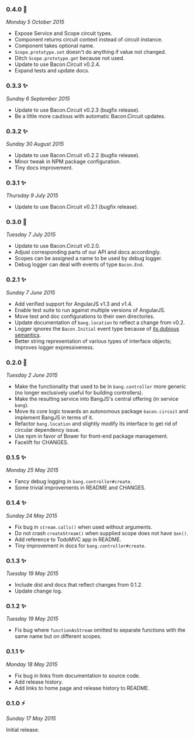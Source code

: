 ### 0.4.0 :dizzy:
_Monday 5 October 2015_

* Expose Service and Scope circuit types.
* Component returns circuit context instead of circuit instance.
* Component takes optional name.
* `Scope.prototype.set` doesn't do anything if value not changed.
* Ditch `Scope.prototype.get` because not used.
* Update to use Bacon.Circuit v0.2.4.
* Expand tests and update docs.


### 0.3.3 :sparkles:
_Sunday 6 September 2015_

* Update to use Bacon.Circuit v0.2.3 (bugfix release).
* Be a little more cautious with automatic Bacon.Circuit updates.


### 0.3.2 :sparkles:
_Sunday 30 August 2015_

* Update to use Bacon.Circuit v0.2.2 (bugfix release).
* Minor tweak in NPM package configuration.
* Tiny docs improvement.


### 0.3.1 :sparkles:
_Thursday 9 July 2015_

* Update to use Bacon.Circuit v0.2.1 (bugfix release).


### 0.3.0 :dizzy:
_Tuesday 7 July 2015_

* Update to use Bacon.Circuit v0.2.0.
* Adjust corresponding parts of our API and docs accordingly.
* Scopes can be assigned a name to be used by debug logger.
* Debug logger can deal with events of type `Bacon.End`.


### 0.2.1 :sparkles:
_Sunday 7 June 2015_

* Add verified support for AngularJS v1.3 and v1.4.
* Enable test suite to run against multiple versions of AngularJS.
* Move test and doc configurations to their own directories.
* Update documentation of `bang.location` to reflect a change from v0.2.
* Logger ignores the `Bacon.Initial` event type because of [its dubious semantics](https://github.com/baconjs/bacon.js/issues/598).
* Better string representation of various types of interface objects; improves logger expressiveness.


### 0.2.0 :dizzy:
_Tuesday 2 June 2015_

* Make the functionality that used to be in `bang.controller` more generic (no longer exclusively useful for building controllers).
* Make the resulting service into BangJS's central offering (in service `bang`).
* Move its core logic towards an autonomous package `bacon.circuit` and implement BangJS in terms of it.
* Refactor `bang.location` and slightly modify its interface to get rid of circular dependency issue.
* Use npm in favor of Bower for front-end package management.
* Facelift for CHANGES.


### 0.1.5 :sparkles:
_Monday 25 May 2015_

* Fancy debug logging in `bang.controller#create`.
* Some trivial improvements in README and CHANGES.


### 0.1.4 :sparkles:
_Sunday 24 May 2015_

* Fix bug in `stream.calls()` when used without arguments.
* Do not crash `createStream()` when supplied scope does not have `$on()`.
* Add reference to TodoMVC app in README.
* Tiny improvement in docs for `bang.controller#create`.


### 0.1.3 :sparkles:
_Tuesday 19 May 2015_

* Include dist and docs that reflect changes from 0.1.2.
* Update change log.


### 0.1.2 :sparkles:
_Tuesday 19 May 2015_

* Fix bug where `functionAsStream` omitted to separate functions with the same name but on different scopes.


### 0.1.1 :sparkles:
_Monday 18 May 2015_

* Fix bug in links from documentation to source code.
* Add release history.
* Add links to home page and release history to README.


### 0.1.0 :zap:
_Sunday 17 May 2015_

Initial release.